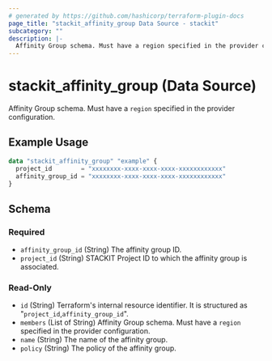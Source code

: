 ```yaml
---
# generated by https://github.com/hashicorp/terraform-plugin-docs
page_title: "stackit_affinity_group Data Source - stackit"
subcategory: ""
description: |-
  Affinity Group schema. Must have a region specified in the provider configuration.
---
```


# stackit_affinity_group (Data Source)

Affinity Group schema. Must have a `region` specified in the provider configuration.

## Example Usage

```terraform
data "stackit_affinity_group" "example" {
  project_id        = "xxxxxxxx-xxxx-xxxx-xxxx-xxxxxxxxxxxx"
  affinity_group_id = "xxxxxxxx-xxxx-xxxx-xxxx-xxxxxxxxxxxx"
}
```

<!-- schema generated by tfplugindocs -->
## Schema

### Required

- `affinity_group_id` (String) The affinity group ID.
- `project_id` (String) STACKIT Project ID to which the affinity group is associated.

### Read-Only

- `id` (String) Terraform's internal resource identifier. It is structured as "`project_id`,`affinity_group_id`".
- `members` (List of String) Affinity Group schema. Must have a `region` specified in the provider configuration.
- `name` (String) The name of the affinity group.
- `policy` (String) The policy of the affinity group.
